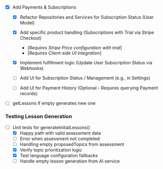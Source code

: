 
- [x] Add Payments & Subscriptions
  - [x] Refactor Repositories and Services for Subscription Status (User Model)
  - [x] Add specific product handling (Subscriptions with Trial via Stripe Checkout)
    - [*Requires Stripe Price configuration with trial*]
    - [*Requires Client-side UI integration*]
  - [x] Implement fulfillment logic (Update User Subscription Status via Webhooks)
  - [ ] Add UI for Subscription Status / Management (e.g., in Settings)
  - [ ] Add UI for Payment History (Optional - Requires querying Payment records)


- [ ] getLessons if empty generates new one 



### Testing Lesson Generation
- [ ] Unit tests for generateInitialLessons()
  - [X] Happy path with valid assessment data
  - [ ] Error when assessment not completed
  - [ ] Handling empty proposedTopics from assessment
  - [X] Verify topic prioritization logic
  - [X] Test language configuration fallbacks
  - [ ] Handle empty lesson generation from AI service